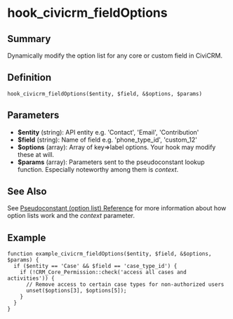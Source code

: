 # hook_civicrm_fieldOptions

## Summary

Dynamically modify the option list for any core or custom field in
CiviCRM.

## Definition

    hook_civicrm_fieldOptions($entity, $field, &$options, $params)

## Parameters

-   **$entity** (string): API entity e.g. 'Contact', 'Email',
    'Contribution'
-   **$field** (string): Name of field e.g. 'phone_type_id',
    'custom_12'
-   **$options** (array): Array of key=>label options. Your hook may
    modify these at will.
-   **$params** (array): Parameters sent to the pseudoconstant lookup
    function. Especially noteworthy among them is *context*.

## See Also

See [Pseudoconstant (option list)
Reference](https://wiki.civicrm.org/confluence/display/CRMDOC/Pseudoconstant+%28option+list%29+Reference)
for more information about how option lists work and the *context*
parameter.

## Example

    function example_civicrm_fieldOptions($entity, $field, &$options, $params) {
      if ($entity == 'Case' && $field == 'case_type_id') {
        if (!CRM_Core_Permission::check('access all cases and activities')) {
          // Remove access to certain case types for non-authorized users
          unset($options[3], $options[5]);
        }
      }
    }
